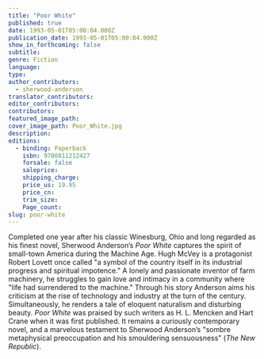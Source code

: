 ```yaml
---
title: "Poor White"
published: true
date: 1993-05-01T05:00:04.000Z
publication_date: 1993-05-01T05:00:04.000Z
show_in_forthcoming: false
subtitle:
genre: Fiction
language:
type:
author_contributors:
  - sherwood-anderson
translator_contributors:
editor_contributors:
contributors:
featured_image_path:
cover_image_path: Poor_White.jpg
description:
editions:
  - binding: Paperback
    isbn: 9780811212427
    forsale: false
    saleprice:
    shipping_charge:
    price_us: 19.95
    price_cn:
    trim_size:
    Page_count:
slug: poor-white
---
```


Completed one year after his classic Winesburg, Ohio and long regarded as his finest novel, Sherwood Anderson’s _Poor White_ captures the spirit of small-town America during the Machine Age. Hugh McVey is a protagonist Robert Lovett once called "a symbol of the country itself in its industrial progress and spiritual impotence." A lonely and passionate inventor of farm machinery, he struggles to gain love and intimacy in a community where "life had surrendered to the machine." Through his story Anderson aims his criticism at the rise of technology and industry at the turn of the century. Simultaneously, he renders a tale of eloquent naturalism and disturbing beauty. _Poor White_ was praised by such writers as H. L. Mencken and Hart Crane when it was first published. It remains a curiously contemporary novel, and a marvelous testament to Sherwood Anderson’s "sombre metaphysical preoccupation and his smouldering sensuousness" (_The New Republic_).

